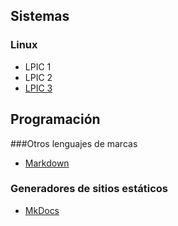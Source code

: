 ## Sistemas
### Linux
- LPIC 1
- LPIC 2
- [LPIC 3](LPIC3/index.md)

## Programación 

###Otros lenguajes de marcas
- [Markdown](https://python-markdown.github.io/)

### Generadores de sitios estáticos
- [MkDocs](mkdocs/mkdocs.md)